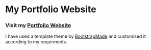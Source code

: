 # My Portfolio Website
### Visit my [Portfolio Website](http://waliarohit.me/)
I have used a template theme by [BootstrapMade](https://bootstrapmade.com/) and customised it according to my requirments.
